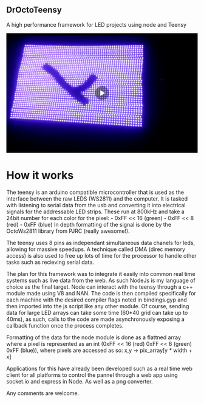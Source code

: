 ## DrOctoTeensy
A high performance framework for LED projects using node and Teensy

[![N|Solid](https://github.com/aquaktus/DrOctoTeensy/blob/master/images/Screenshot_2017-10-25-17-28-55.png)](https://github.com/aquaktus/DrOctoTeensy/blob/master/images/Screenshot_2017-10-25-17-28-55.png)

# How it works
The teensy is an arduino compatible microcontroller that is used as the interface between the raw LEDS (WS2811) and the computer. It is tasked with listening to serial data from the usb and converting it into electrical signals for the addressable LED strips.
These run at 800kHz and take a 24bit number for each color for the pixel:
	- 0xFF << 16 (green)
	- 0xFF << 8  (red)
	- 0xFF       (blue)
In depth formatting of the signal is done by the OctoWs2811 library from PJRC (really awesome!).

The teensy uses 8 pins as independant simultaneous data chanels for leds, allowing for massive speedups. A technique called DMA (direc memory access) is also used to free up lots of time for the processor to handle other tasks such as recieving serial data.

The plan for this framework was to integrate it easily into common real time systems such as live data from the web. As such NodeJs is my language of choice as the final target. 
Node can interact with the teensy through a c++ module made using V8 and NAN. The code is then compiled specifically for each machine with the desired compiler flags noted in bindings.gyp and then imported into the js script like any other module.
Of course, sending data for large LED arrays can take some time (60*40 grid can take up to 40ms), as such, calls to the code are made asynchronously exposing a callback function once the process completes. 

Formatting of the data for the node module is done as a flattned array where a pixel is represented as an int (0xFF << 16 (red) 0xFF << 8 (green) 0xFF (blue)), where pixels are accessed as so:
	x,y -> pix_array[y * width + x]

Applications for this have already been developed such as a real time web client for all platforms to control the pannel through a web app using socket.io and express in Node. As well as a png converter.

Any comments are welcome.
